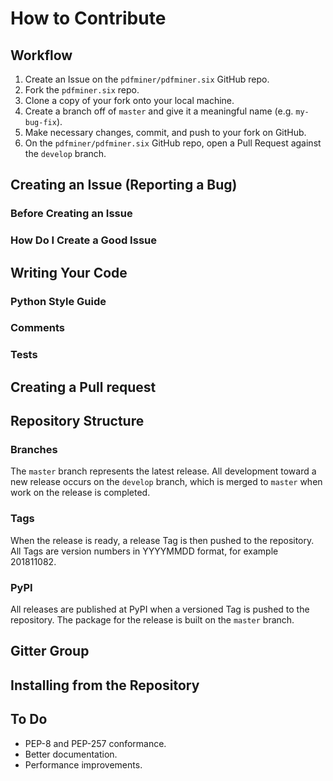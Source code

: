 # How to Contribute

## Workflow

1. Create an Issue on the `pdfminer/pdfminer.six` GitHub repo.
1. Fork the `pdfminer.six` repo.
1. Clone a copy of your fork onto your local machine.
1. Create a branch off of `master` and give it a meaningful name (e.g. `my-bug-fix`).
1. Make necessary changes, commit, and push to your fork on GitHub.
1. On the `pdfminer/pdfminer.six` GitHub repo, open a Pull Request against the `develop` branch.

## Creating an Issue (Reporting a Bug)

### Before Creating an Issue

### How Do I Create a Good Issue

## Writing Your Code

### Python Style Guide

### Comments

### Tests

## Creating a Pull request

## Repository Structure

### Branches

The `master` branch represents the latest release.
All development toward a new release occurs on the `develop` branch, which is merged
to `master` when work on the release is completed.

### Tags

When the release is ready, a release Tag is then pushed to the repository.
All Tags are version numbers in YYYYMMDD format, for example 201811082.

### PyPI

All releases are published at PyPI when a versioned Tag is pushed to the repository.
The package for the release is built on the `master` branch.

## Gitter Group

## Installing from the Repository

## To Do

 * PEP-8 and PEP-257 conformance.
 * Better documentation.
 * Performance improvements.
